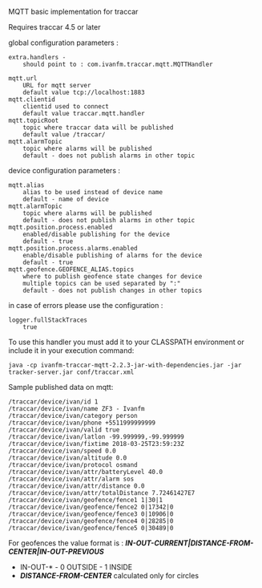 MQTT basic implementation for traccar

 Requires traccar 4.5 or later

global configuration parameters :

	extra.handlers -
		should point to : com.ivanfm.traccar.mqtt.MQTTHandler

	mqtt.url
		URL for mqtt server
		default value tcp://localhost:1883
	mqtt.clientid
		clientid used to connect
		default value traccar.mqtt.handler
	mqtt.topicRoot
		topic where traccar data will be published
		default value /traccar/
	mqtt.alarmTopic
		topic where alarms will be published
		default - does not publish alarms in other topic

device configuration parameters :
	
	mqtt.alias
		alias to be used instead of device name
		default - name of device
	mqtt.alarmTopic
		topic where alarms will be published
		default - does not publish alarms in other topic
	mqtt.position.process.enabled
		enabled/disable publishing for the device
		default - true
	mqtt.position.process.alarms.enabled
		enable/disable publishing of alarms for the device
		default - true
	mqtt.geofence.GEOFENCE_ALIAS.topics
		where to publish geofence state changes for device
		multiple topics can be used separated by ":"
		default - does not publish changes in other topics


in case of errors please use the configuration :

	logger.fullStackTraces
		true 

To use this handler you must add it to your CLASSPATH environment or include
it in your execution command:

	
	java -cp ivanfm-traccar-mqtt-2.2.3-jar-with-dependencies.jar -jar tracker-server.jar conf/traccar.xml



Sample published data on mqtt:
```
/traccar/device/ivan/id 1
/traccar/device/ivan/name ZF3 - Ivanfm
/traccar/device/ivan/category person
/traccar/device/ivan/phone +5511999999999
/traccar/device/ivan/valid true
/traccar/device/ivan/latlon -99.999999,-99.999999
/traccar/device/ivan/fixtime 2018-03-25T23:59:23Z
/traccar/device/ivan/speed 0.0
/traccar/device/ivan/altitude 0.0
/traccar/device/ivan/protocol osmand
/traccar/device/ivan/attr/batteryLevel 40.0
/traccar/device/ivan/attr/alarm sos
/traccar/device/ivan/attr/distance 0.0
/traccar/device/ivan/attr/totalDistance 7.72461427E7
/traccar/device/ivan/geofence/fence1 1|30|1
/traccar/device/ivan/geofence/fence2 0|17342|0
/traccar/device/ivan/geofence/fence3 0|10906|0
/traccar/device/ivan/geofence/fence4 0|28285|0
/traccar/device/ivan/geofence/fence5 0|30489|0
```

For geofences the value format is : ___IN-OUT-CURRENT|DISTANCE-FROM-CENTER|IN-OUT-PREVIOUS___

* IN-OUT-* -  0 OUTSIDE -  1 INSIDE
* ___DISTANCE-FROM-CENTER___  calculated only for circles



